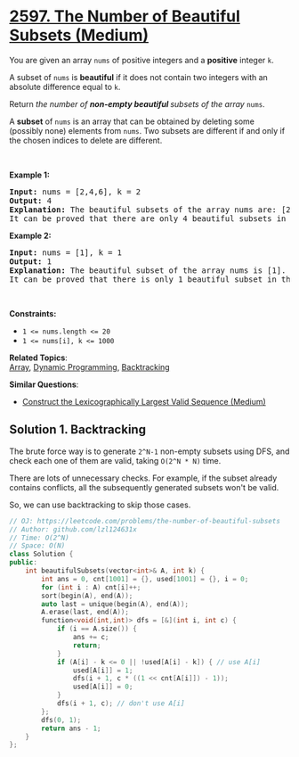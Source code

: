 # [2597. The Number of Beautiful Subsets (Medium)](https://leetcode.com/problems/the-number-of-beautiful-subsets)

<p>You are given an array <code>nums</code> of positive integers and a <strong>positive</strong> integer <code>k</code>.</p>

<p>A subset of <code>nums</code> is <strong>beautiful</strong> if it does not contain two integers with an absolute difference equal to <code>k</code>.</p>

<p>Return <em>the number of <strong>non-empty beautiful </strong>subsets of the array</em> <code>nums</code>.</p>

<p>A <strong>subset</strong> of <code>nums</code> is an array that can be obtained by deleting some (possibly none) elements from <code>nums</code>. Two subsets are different if and only if the chosen indices to delete are different.</p>

<p>&nbsp;</p>
<p><strong class="example">Example 1:</strong></p>

<pre><strong>Input:</strong> nums = [2,4,6], k = 2
<strong>Output:</strong> 4
<strong>Explanation:</strong> The beautiful subsets of the array nums are: [2], [4], [6], [2, 6].
It can be proved that there are only 4 beautiful subsets in the array [2,4,6].
</pre>

<p><strong class="example">Example 2:</strong></p>

<pre><strong>Input:</strong> nums = [1], k = 1
<strong>Output:</strong> 1
<strong>Explanation:</strong> The beautiful subset of the array nums is [1].
It can be proved that there is only 1 beautiful subset in the array [1].
</pre>

<p>&nbsp;</p>
<p><strong>Constraints:</strong></p>

<ul>
	<li><code>1 &lt;= nums.length &lt;= 20</code></li>
	<li><code>1 &lt;= nums[i], k &lt;= 1000</code></li>
</ul>


**Related Topics**:  
[Array](https://leetcode.com/tag/array/), [Dynamic Programming](https://leetcode.com/tag/dynamic-programming/), [Backtracking](https://leetcode.com/tag/backtracking/)

**Similar Questions**:
* [Construct the Lexicographically Largest Valid Sequence (Medium)](https://leetcode.com/problems/construct-the-lexicographically-largest-valid-sequence/)

## Solution 1. Backtracking

The brute force way is to generate `2^N-1` non-empty subsets using DFS, and check each one of them are valid, taking `O(2^N * N)` time.

There are lots of unnecessary checks. For example, if the subset already contains conflicts, all the subsequently generated subsets won't be valid.

So, we can use backtracking to skip those cases.

```cpp
// OJ: https://leetcode.com/problems/the-number-of-beautiful-subsets
// Author: github.com/lzl124631x
// Time: O(2^N)
// Space: O(N)
class Solution {
public:
    int beautifulSubsets(vector<int>& A, int k) {
        int ans = 0, cnt[1001] = {}, used[1001] = {}, i = 0;
        for (int i : A) cnt[i]++;
        sort(begin(A), end(A));
        auto last = unique(begin(A), end(A));
        A.erase(last, end(A));
        function<void(int,int)> dfs = [&](int i, int c) {
            if (i == A.size()) {
                ans += c; 
                return;
            }
            if (A[i] - k <= 0 || !used[A[i] - k]) { // use A[i]
                used[A[i]] = 1;
                dfs(i + 1, c * ((1 << cnt[A[i]]) - 1));
                used[A[i]] = 0;
            }
            dfs(i + 1, c); // don't use A[i]
        };
        dfs(0, 1);
        return ans - 1;
    }
};
```